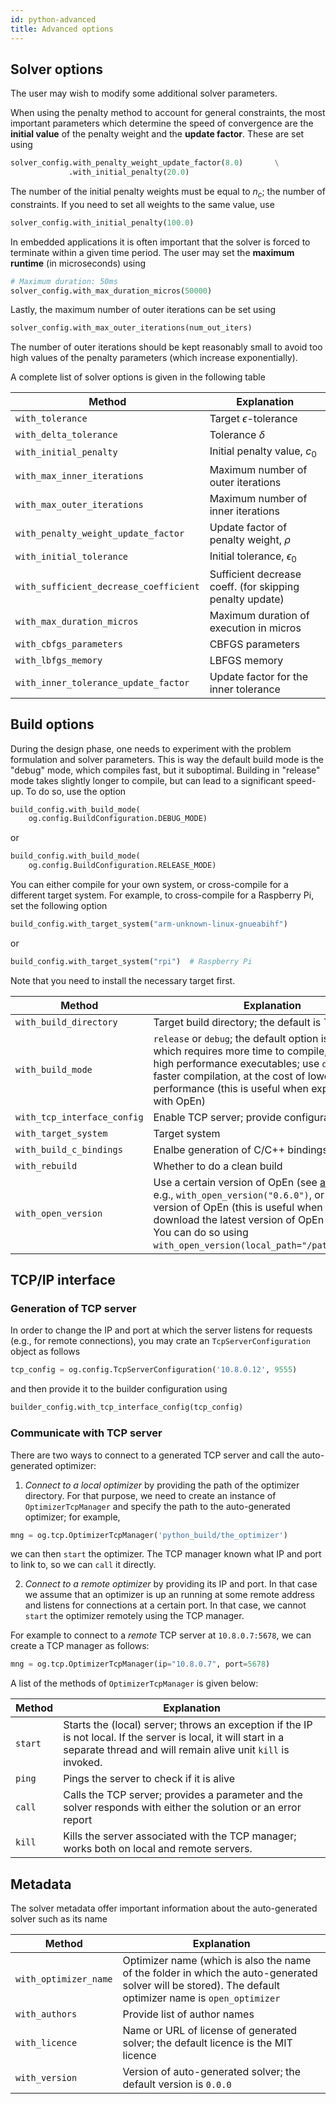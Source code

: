 ```yaml
---
id: python-advanced
title: Advanced options
---
```


<script type="text/x-mathjax-config">MathJax.Hub.Config({tex2jax: {inlineMath: [['$','$'], ['\\(','\\)']]}});</script>
<script type="text/javascript" async src="https://cdn.mathjax.org/mathjax/latest/MathJax.js?config=TeX-AMS-MML_HTMLorMML"></script>



## Solver options
The user may wish to modify some additional solver parameters.

When using the penalty method to account for general constraints,
the most important parameters which determine the speed of 
convergence are the **initial value** of the penalty weight and the 
**update factor**. These are set using

```python
solver_config.with_penalty_weight_update_factor(8.0)       \
             .with_initial_penalty(20.0)
``` 

The number of the initial penalty weights must be equal to 
$n_c$; the number of constraints. If you need to set all 
weights to the same value, use

```python
solver_config.with_initial_penalty(100.0)
```

In embedded applications it is often important that the solver
is forced to terminate within a given time period. The user may
set the **maximum runtime** (in microseconds) using

```python
# Maximum duration: 50ms
solver_config.with_max_duration_micros(50000)
```

Lastly, the maximum number of outer iterations can be set using

```python
solver_config.with_max_outer_iterations(num_out_iters)
```

The number of outer iterations should be kept reasonably small
to avoid too high values of the penalty parameters (which increase
exponentially).

A complete list of solver options is given in the following table

| Method                                 | Explanation                                 |
|----------------------------------------|---------------------------------------------|
| `with_tolerance`                       | Target $\epsilon$-tolerance                 |
| `with_delta_tolerance`                 | Tolerance $\delta$                          |
| `with_initial_penalty`                 | Initial penalty value, $c_0$                |
| `with_max_inner_iterations`            | Maximum number of outer iterations          |
| `with_max_outer_iterations`            | Maximum number of inner iterations          |
| `with_penalty_weight_update_factor`    | Update factor of penalty weight, $\rho$     |
| `with_initial_tolerance`               | Initial tolerance, $\epsilon_0$             |
| `with_sufficient_decrease_coefficient` | Sufficient decrease coeff. (for skipping penalty update) |
| `with_max_duration_micros`             | Maximum duration of execution in micros     |
| `with_cbfgs_parameters`                | CBFGS parameters                            |
| `with_lbfgs_memory`                    | LBFGS memory                                | 
| `with_inner_tolerance_update_factor`   | Update factor for the inner tolerance       | 

## Build options

During the design phase, one needs to experiment with the problem
formulation and solver parameters. This is way the default build
mode is the "debug" mode, which compiles fast, but it suboptimal.
Building in "release" mode takes slightly longer to compile, but
can lead to a significant speed-up. To do so, use the option

```python
build_config.with_build_mode(
    og.config.BuildConfiguration.DEBUG_MODE)
```

οr 

```python
build_config.with_build_mode(
    og.config.BuildConfiguration.RELEASE_MODE)
```

You can either compile for your own system, or cross-compile for a 
different target system. For example, to cross-compile for a Raspberry Pi,
set the following option

```python
build_config.with_target_system("arm-unknown-linux-gnueabihf")
```

or 

```python
build_config.with_target_system("rpi")  # Raspberry Pi
```

Note that you need to install the necessary target first.


| Method                        | Explanation                                 |
|-------------------------------|---------------------------------------------|
| `with_build_directory`        | Target build directory; the default is ``                    |
| `with_build_mode`             | `release` or `debug`; the default option is `release`, which requires more time to compile, but leads to high performance executables; use `debug` for faster compilation, at the cost of lower performance (this is useful when experimenting with OpEn)  |
| `with_tcp_interface_config`   | Enable TCP server; provide configuration    |
| `with_target_system`          | Target system                               |
| `with_build_c_bindings`       | Enalbe generation of C/C++ bindings         |
| `with_rebuild`                | Whether to do a clean build                 |
| `with_open_version`           | Use a certain version of OpEn (see [all versions]), e.g., `with_open_version("0.6.0")`, or a local version of OpEn (this is useful when you want to download the latest version of OpEn from github). You can do so using `with_open_version(local_path="/path/to/open/")`. |

[all versions]: https://crates.io/crates/optimization_engine/versions

## TCP/IP interface 

### Generation of TCP server

In order to change the IP and port at which the server listens
for requests (e.g., for remote connections), you may crate an 
`TcpServerConfiguration` object as follows

```python
tcp_config = og.config.TcpServerConfiguration('10.8.0.12', 9555)
```

and then provide it to the builder configuration using 

```python
builder_config.with_tcp_interface_config(tcp_config)
```

### Communicate with TCP server

There are two ways to connect to a generated TCP server and call the
auto-generated optimizer:

1. *Connect to a local optimizer* by providing the path of the optimizer
directory. For that purpose, we need to create an instance of 
`OptimizerTcpManager` and specify the path to the auto-generated optimizer;
for example,

```python
mng = og.tcp.OptimizerTcpManager('python_build/the_optimizer')
```

we can then `start` the optimizer. The TCP manager known what IP and port 
to link to, so we can `call` it directly.

2. *Connect to a remote optimizer* by providing its IP and port. In that 
case we assume that an optimizer is up an running at some remote address
and listens for connections at a certain port. In that case, we cannot 
`start` the optimizer remotely using the TCP manager. 

For example to connect to a *remote* TCP server at `10.8.0.7:5678`, we can
create a TCP manager as follows:

```python
mng = og.tcp.OptimizerTcpManager(ip="10.8.0.7", port=5678)
```

A list of the methods of `OptimizerTcpManager` is given below:

| Method          | Explanation                                 |
|-----------------|---------------------------------------------|
| `start`         | Starts the (local) server; throws an exception if the IP is not local. If the server is local, it will start in a separate thread and will remain alive unit `kill` is invoked. |
| `ping`          | Pings the server to check if it is alive    |
| `call`          | Calls the TCP server; provides a parameter and the solver responds with either the solution or an error report |
| `kill`                | Kills the server associated with the TCP manager; works both on local and remote servers. |


## Metadata

The solver metadata offer important information about the auto-generated 
solver such as its name


| Method                        | Explanation                                 |
|-------------------------------|---------------------------------------------|
| `with_optimizer_name`         | Optimizer name  (which is also the name of the folder in which the auto-generated solver will be stored). The default optimizer name is `open_optimizer` |
| `with_authors`                | Provide list of author names                |
| `with_licence`                | Name or URL of license of generated solver; the default licence is the MIT licence  |
| `with_version`                | Version of auto-generated solver; the default version is `0.0.0` |